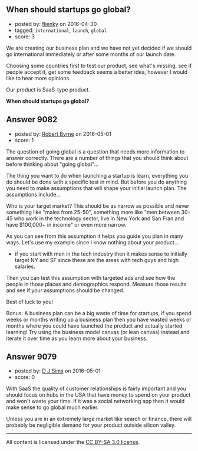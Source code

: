 ## When should startups go global?

- posted by: [flienky](https://stackexchange.com/users/6234992/flienky) on 2016-04-30
- tagged: `international`, `launch`, `global`
- score: 3

<p>We are creating our business plan and we have not yet decided if we should go international immediately or after some months of our launch date.</p>

<p>Choosing some countries first to test our product, see what's missing, see if people accept it, get some feedback seems a better idea, however I would like to hear more opinions.</p>

<p>Our product is SaaS-type product.</p>

<p><strong>When should startups go global?</strong></p>



## Answer 9082

- posted by: [Robert Byrne](https://stackexchange.com/users/5232876/robert-byrne) on 2016-05-01
- score: 1

<p>The question of going global is a question that needs more information to answer correctly. There are a number of things that you should think about before thinking about "going global"...</p>

<p>The thing you want to do when launching a startup is learn, everything you do should be done with a specific test in mind. But before you do anything you need to make assumptions that will shape your initial launch plan. The assumptions include...</p>

<p>Who is your target market? This should be as narrow as possible and never something like "males from 25-50", something more like "men between 30-45 who work in the technology sector, live in New York and San Fran and have $100,000+ in income" or even more narrow.</p>

<p>As you can see from this assumption it helps you guide you plan in many ways. Let's use my example since I know nothing about your product...</p>

<ul>
<li>if you start with men in the tech industry then it makes sense to initially target NY and SF since these are the areas with tech guys and high salaries.</li>
</ul>

<p>Then you can test this assumption with targeted ads and see how the people in those places and demographics respond. Measure those results and see if your assumptions should be changed.</p>

<p>Best of luck to you!</p>

<p>Bonus: A business plan can be a big waste of time for startups, if you spend weeks or months writing up a business plan then you have wasted weeks or months where you could have launched the product and actually started learning! Try using the business model canvas (or lean canvas) instead and iterate it over time as you learn more about your business.</p>



## Answer 9079

- posted by: [D J Sims](https://stackexchange.com/users/7242000/d-j-sims) on 2016-05-01
- score: 0

<p>With SaaS the quality of customer relationships is fairly important and you should focus on hubs in the USA that have money to spend on your product and won't waste your time. If it was a social networking app then it would make sense to go global much earlier.</p>

<p>Unless you are in an extremely large market like search or finance, there will probably be negligible demand for your product outside silicon valley.</p>




---

All content is licensed under the [CC BY-SA 3.0 license](https://creativecommons.org/licenses/by-sa/3.0/).
